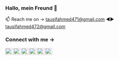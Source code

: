 ### Hallo, mein Freund 👋

📫 Reach me on → tausifahmed471@gmail.com ◄► tausifahmed472@gmail.com 


### Connect with me →

<a href="https://www.linkedin.com/in/tausif-ahmed-a209321b7/" target="blank"><img align="left" src="https://cdn.jsdelvr.net/npm/simple-icons@3.0.1/icons/linkedin.svg" height="22" widht="22"/> </a>

<a href="https://stackoverflow.com/users/17909059/tausif-ahmed" target="blank"><img align="left" src="https://cdn.jsdelvr.net/npm/simple-icons@3.0.1/icons/stackoverflow.svg" height="22" widht="22"/> </a>

<a href="https://www.facebook.com/tausif.ahmed.792197/" target="blank"><img align="left" src="https://cdn.jsdelvr.net/npm/simple-icons@3.0.1/icons/facebook.svg" height="22" widht="22"/> </a>

<a href="https://www.instagram.com/taus1ff/?fbclid=IwAR21bcDX8RSnq4_qxrnEsh02RtnkMdRVUqndX_x5OUpXutg0O0eSQmGpL8o" target="blank"><img align="left" src="https://cdn.jsdelvr.net/npm/simple-icons@3.0.1/icons/instagram.svg" height="22" widht="22"/> </a>

<a href="https://steamcommunity.com/profiles/76561198401243178/" target="blank"><img align="left" src="https://cdn.jsdelvr.net/npm/simple-icons@3.0.1/icons/steam.svg" height="22" widht="22"/> </a>

<a href="https://discord.com/channels/856287951319466015/856287951784771616" target="blank"><img align="left" src="https://cdn.jsdelvr.net/npm/simple-icons@3.0.1/icons/discord.svg" height="22" widht="22"/> </a>



